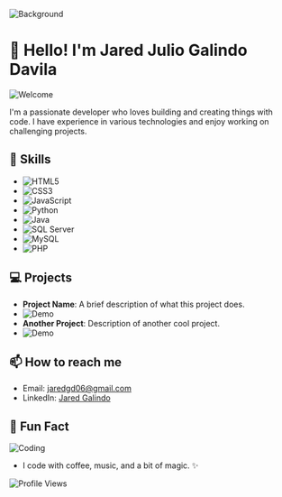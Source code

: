 ![Background](https://your-gif-url.com/animated-background.gif)

# 👋 Hello! I'm Jared Julio Galindo Davila

![Welcome](https://media.giphy.com/media/xT9IgG50Fb7Mi0prBC/giphy.gif)

I'm a passionate developer who loves building and creating things with code. I have experience in various technologies and enjoy working on challenging projects.

## 🚀 Skills

- ![HTML5](https://img.shields.io/badge/HTML5-E34F26?style=for-the-badge&logo=html5&logoColor=white)
- ![CSS3](https://img.shields.io/badge/CSS3-1572B6?style=for-the-badge&logo=css3&logoColor=white)
- ![JavaScript](https://img.shields.io/badge/JavaScript-F7DF1E?style=for-the-badge&logo=javascript&logoColor=black)
- ![Python](https://img.shields.io/badge/Python-3776AB?style=for-the-badge&logo=python&logoColor=white)
- ![Java](https://img.shields.io/badge/Java-007396?style=for-the-badge&logo=java&logoColor=white)
- ![SQL Server](https://img.shields.io/badge/SQL%20Server-CC2927?style=for-the-badge&logo=microsoft-sql-server&logoColor=white)
- ![MySQL](https://img.shields.io/badge/MySQL-4479A1?style=for-the-badge&logo=mysql&logoColor=white)
- ![PHP](https://img.shields.io/badge/PHP-777BB4?style=for-the-badge&logo=php&logoColor=white)

## 💻 Projects

- **Project Name**: A brief description of what this project does.
- ![Demo](https://media.giphy.com/media/3ohzdUumYB2TWWFqqA/giphy.gif)
- **Another Project**: Description of another cool project.
- ![Demo](https://media.giphy.com/media/2wZr80t6F9scM/giphy.gif)

## 📫 How to reach me

- Email: jaredgd06@gmail.com
- LinkedIn: [Jared Galindo](https://www.linkedin.com/in/jared-galindo-3608552a4/)

## 🌟 Fun Fact

![Coding](https://media.giphy.com/media/l0MYt5jPR6QX5pnqM/giphy.gif)

- I code with coffee, music, and a bit of magic. ✨

![Profile Views](https://komarev.com/ghpvc/?username=jaredgd&style=flat-square)


